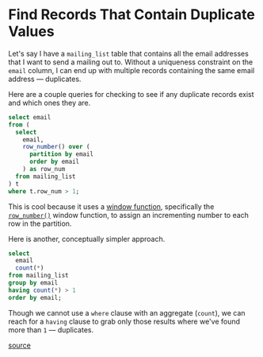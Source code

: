 # Find Records That Contain Duplicate Values

Let's say I have a `mailing_list` table that contains all the email addresses that I want to send a mailing out to. Without a uniqueness constraint on the `email` column, I can end up with multiple records containing the same email address — duplicates.

Here are a couple queries for checking to see if any duplicate records exist and which ones they are.

```sql
select email
from (
  select
    email,
    row_number() over (
      partition by email
      order by email
    ) as row_num
  from mailing_list
) t
where t.row_num > 1;
```

This is cool because it uses a [window function](https://www.postgresql.org/docs/current/tutorial-window.html), specifically the [`row_number()`](https://www.postgresql.org/docs/current/functions-window.html) window function, to assign an incrementing number to each row in the partition.

Here is another, conceptually simpler approach.

```sql
select
  email
  count(*)
from mailing_list
group by email
having count(*) > 1
order by email;
```

Though we cannot use a `where` clause with an aggregate (`count`), we can reach for a `having` clause to grab only those results where we've found more than `1` — duplicates.

[source](https://www.postgresqltutorial.com/how-to-delete-duplicate-rows-in-postgresql/)
